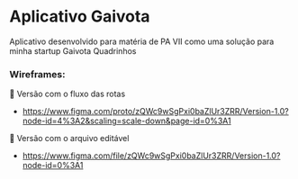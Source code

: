 # Aplicativo Gaivota
Aplicativo desenvolvido para matéria de PA VII como uma solução para minha startup Gaivota Quadrinhos

### Wireframes:
🎲 Versão com o fluxo das rotas
- https://www.figma.com/proto/zQWc9wSgPxi0baZlUr3ZRR/Version-1.0?node-id=4%3A2&scaling=scale-down&page-id=0%3A1

🎲 Versão com o arquivo editável
- https://www.figma.com/file/zQWc9wSgPxi0baZlUr3ZRR/Version-1.0?node-id=0%3A1
